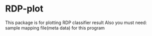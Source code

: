 # RDP-plot
This package is for plotting RDP classifier result 
Also you must need: sample mapping file(meta data) for this program 

 
